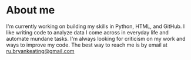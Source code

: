 # About me

<!--
**bryankeating10/bryankeating10** is a ✨ _special_ ✨ repository because its `README.md` (this file) appears on your GitHub profile.

Here are some ideas to get you started:

- 🔭 I’m currently working on ...
- 🌱 I’m currently learning ...
- 👯 I’m looking to collaborate on ...
- 🤔 I’m looking for help with ...
- 💬 Ask me about ...
- 📫 How to reach me: ...
- 😄 Pronouns: ...
- ⚡ Fun fact: ...
-->
I'm currently working on building my skills in Python, HTML, and GitHub.
I like writing code to analyze data I come across in everyday life and automate mundane tasks.
I'm always looking for criticism on my work and ways to improve my code.
The best way to reach me is by email at ru.bryankeating@gmail.com



